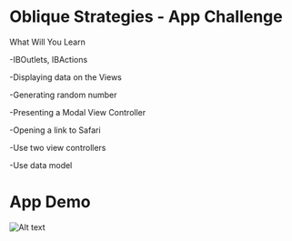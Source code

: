 # Oblique Strategies - App Challenge


What Will You Learn

-IBOutlets, IBActions

-Displaying data on the Views

-Generating random number

-Presenting a Modal View Controller

-Opening a link to Safari

-Use two view controllers 

-Use data model



# App Demo
 ![ Alt text](obs-recording-2.0.gif) [](obs-recording-2.0.gif)


